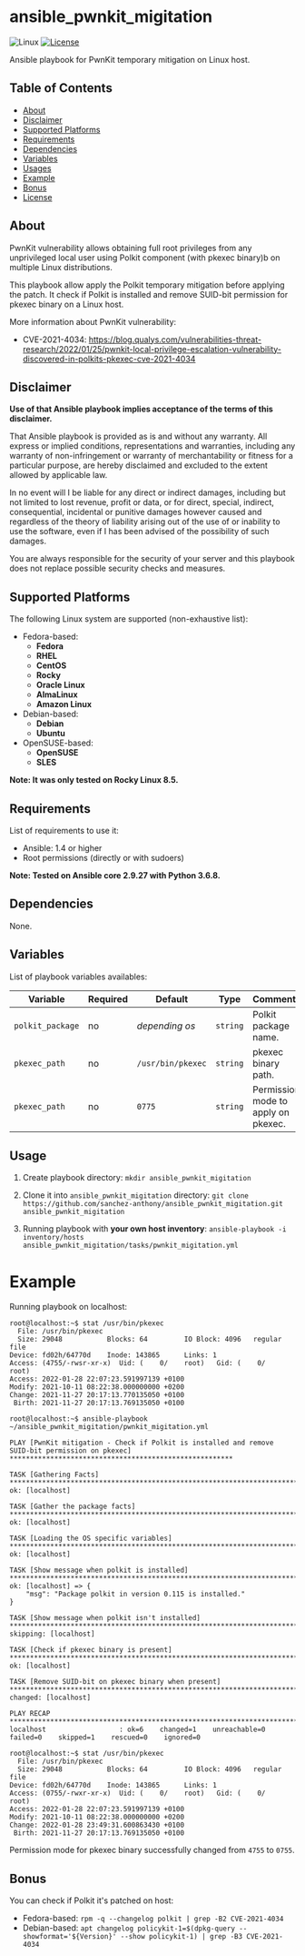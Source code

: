 # ansible_pwnkit_migitation

![Linux](https://img.shields.io/badge/os-Linux-yellow)
[![License](https://img.shields.io/badge/License-MIT-green.svg)](LICENSE.md)

Ansible playbook for PwnKit temporary mitigation on Linux host.

## Table of Contents

- [About](#about)
- [Disclaimer](#disclaimer)
- [Supported Platforms](#supported-platforms)
- [Requirements](#requirements)
- [Dependencies](#dependencies)
- [Variables](#variables)
- [Usages](#usages)
- [Example](#examples)
- [Bonus](#bonus)
- [License](LICENSE.md)

## About

PwnKit vulnerability allows obtaining full root privileges from any unprivileged local user using Polkit component (with pkexec binary)b  on multiple Linux distributions.

This playbook allow apply the Polkit temporary mitigation before applying the patch.
It check if Polkit is installed and remove SUID-bit permission for pkexec binary on a Linux host.

More information about PwnKit vulnerability:

- CVE-2021-4034:
https://blog.qualys.com/vulnerabilities-threat-research/2022/01/25/pwnkit-local-privilege-escalation-vulnerability-discovered-in-polkits-pkexec-cve-2021-4034

## Disclaimer

**Use of that Ansible playbook implies acceptance of the terms of this disclaimer.**

That Ansible playbook is provided as is and without any warranty.
All express or implied conditions, representations and warranties, including any warranty of non-infringement or warranty of merchantability or fitness for a particular purpose, are hereby disclaimed and excluded to the extent allowed by applicable law.

In no event will I be liable for any direct or indirect damages, including but not limited to lost revenue, profit or data, or for direct, special, indirect, consequential, incidental or punitive damages however caused and regardless of the theory of liability arising out of the use of or inability to use the software, even if I has been advised of the possibility of such damages.

You are always responsible for the security of your server and this playbook does not replace possible security checks and measures.

## Supported Platforms

The following Linux system are supported (non-exhaustive list):

- Fedora-based:
	- **Fedora**
	- **RHEL**
	- **CentOS**
	- **Rocky**
	- **Oracle Linux**
	- **AlmaLinux**
	- **Amazon Linux**
- Debian-based:
	- **Debian**
	- **Ubuntu**
- OpenSUSE-based:
	- **OpenSUSE**
	- **SLES**

**Note: It was only tested on Rocky Linux 8.5.**

## Requirements

List of requirements to use it:

- Ansible: 1.4 or higher
- Root permissions (directly or with sudoers)

**Note: Tested on Ansible core 2.9.27 with Python 3.6.8.**

## Dependencies

None.

## Variables

List of playbook variables availables:

| Variable                    | Required | Default              | Type     | Comments                                   |
| --------------------------- | -------- | -------------------- | -------- | ------------------------------------------ |
| `polkit_package`            | no       | *depending os*       | `string` | Polkit package name.                       |
| `pkexec_path`               | no       | `/usr/bin/pkexec`    | `string` | pkexec binary path.                        |
| `pkexec_path`               | no       | `0775`               | `string` | Permission mode to apply on pkexec.        |

## Usage

1. Create playbook directory:
`mkdir ansible_pwnkit_migitation`

2. Clone it into `ansible_pwnkit_migitation` directory:
`git clone https://github.com/sanchez-anthony/ansible_pwnkit_migitation.git ansible_pwnkit_migitation`

3. Running playbook with **your own host inventory**:
`ansible-playbook -i inventory/hosts ansible_pwnkit_migitation/tasks/pwnkit_migitation.yml`

# Example

Running playbook on localhost:
```
root@localhost:~$ stat /usr/bin/pkexec
  File: /usr/bin/pkexec
  Size: 29048           Blocks: 64         IO Block: 4096   regular file
Device: fd02h/64770d    Inode: 143865      Links: 1
Access: (4755/-rwsr-xr-x)  Uid: (    0/    root)   Gid: (    0/    root)
Access: 2022-01-28 22:07:23.591997139 +0100
Modify: 2021-10-11 08:22:38.000000000 +0200
Change: 2021-11-27 20:17:13.770135050 +0100
 Birth: 2021-11-27 20:17:13.769135050 +0100

root@localhost:~$ ansible-playbook ~/ansible_pwnkit_migitation/pwnkit_migitation.yml

PLAY [PwnKit mitigation - Check if Polkit is installed and remove SUID-bit permission on pkexec] *******************************************************

TASK [Gathering Facts] **************************************************************************************************************************************
ok: [localhost]

TASK [Gather the package facts] *****************************************************************************************************************************
ok: [localhost]

TASK [Loading the OS specific variables] ********************************************************************************************************************
ok: [localhost]

TASK [Show message when polkit is installed] ****************************************************************************************************************
ok: [localhost] => {
    "msg": "Package polkit in version 0.115 is installed."
}

TASK [Show message when polkit isn't installed] *************************************************************************************************************
skipping: [localhost]

TASK [Check if pkexec binary is present] ********************************************************************************************************************
ok: [localhost]

TASK [Remove SUID-bit on pkexec binary when present] ********************************************************************************************************
changed: [localhost]

PLAY RECAP **************************************************************************************************************************************************
localhost                  : ok=6    changed=1    unreachable=0    failed=0    skipped=1    rescued=0    ignored=0

root@localhost:~$ stat /usr/bin/pkexec
  File: /usr/bin/pkexec
  Size: 29048           Blocks: 64         IO Block: 4096   regular file
Device: fd02h/64770d    Inode: 143865      Links: 1
Access: (0755/-rwxr-xr-x)  Uid: (    0/    root)   Gid: (    0/    root)
Access: 2022-01-28 22:07:23.591997139 +0100
Modify: 2021-10-11 08:22:38.000000000 +0200
Change: 2022-01-28 23:49:31.600863430 +0100
 Birth: 2021-11-27 20:17:13.769135050 +0100
```

Permission mode for pkexec binary successfully changed from `4755` to `0755`.

## Bonus

You can check if Polkit it's patched on host:
- Fedora-based: `rpm -q --changelog polkit | grep -B2 CVE-2021-4034`
- Debian-based: `apt changelog policykit-1=$(dpkg-query --showformat='${Version}' --show policykit-1) | grep -B3 CVE-2021-4034`